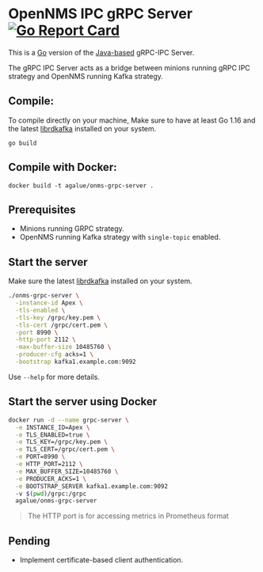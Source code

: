 OpenNMS IPC gRPC Server [![Go Report Card](https://goreportcard.com/badge/github.com/agalue/onms-grpc-server)](https://goreportcard.com/report/github.com/agalue/onms-grpc-server)
====

This is a [Go](https://golang.org/) version of the [Java-based](https://github.com/OpenNMS/grpc-server) gRPC-IPC Server.

The gRPC IPC Server acts as a bridge between minions running gRPC IPC strategy and OpenNMS running Kafka strategy.

## Compile:

To compile directly on your machine, Make sure to have at least Go 1.16 and the latest [librdkafka](https://github.com/edenhill/librdkafka) installed on your system.

```
go build
```

## Compile with Docker:

```
docker build -t agalue/onms-grpc-server .
```

## Prerequisites

* Minions running GRPC strategy.
* OpenNMS running Kafka strategy with `single-topic` enabled.

## Start the server

Make sure the latest [librdkafka](https://github.com/edenhill/librdkafka) installed on your system.

```bash
./onms-grpc-server \
  -instance-id Apex \
  -tls-enabled \
  -tls-key /grpc/key.pem \
  -tls-cert /grpc/cert.pem \
  -port 8990 \
  -http-port 2112 \
  -max-buffer-size 10485760 \
  -producer-cfg acks=1 \
  -bootstrap kafka1.example.com:9092
```

Use `--help` for more details.

## Start the server using Docker

```bash
docker run -d --name grpc-server \
  -e INSTANCE_ID=Apex \
  -e TLS_ENABLED=true \
  -e TLS_KEY=/grpc/key.pem \
  -e TLS_CERT=/grpc/cert.pem \
  -e PORT=8990 \
  -e HTTP_PORT=2112 \
  -e MAX_BUFFER_SIZE=10485760 \
  -e PRODUCER_ACKS=1 \
  -e BOOTSTRAP_SERVER kafka1.example.com:9092
  -v $(pwd)/grpc:/grpc
  agalue/onms-grpc-server
```

> The HTTP port is for accessing metrics in Prometheus format

## Pending

* Implement certificate-based client authentication.
